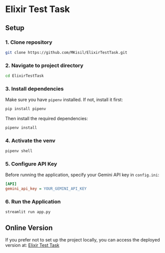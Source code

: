 # Elixir Test Task

## Setup 

### 1. Clone repository
```sh
git clone https://github.com/MKisil/ElixirTestTask.git
```

### 2. Navigate to project directory
```sh
cd ElixirTestTask
```

### 3. Install dependencies
Make sure you have `pipenv` installed. If not, install it first:
```sh
pip install pipenv
```
Then install the required dependencies:
```sh
pipenv install
```

### 4. Activate the venv
```sh
pipenv shell
```

### 5. Configure API Key
Before running the application, specify your Gemini API key in `config.ini`:
```ini
[API]
gemini_api_key = YOUR_GEMINI_API_KEY
```

### 6. Run the Application
```sh
streamlit run app.py
```

## Online Version
If you prefer not to set up the project locally, you can access the deployed version at:
[Elixir Test Task](https://elixirtask.mikhailok.me/)


